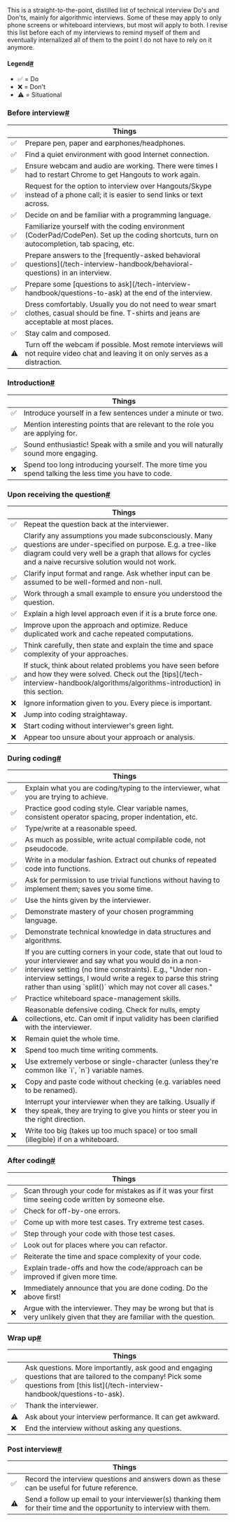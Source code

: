 <div class="markdown">

This is a straight-to-the-point, distilled list of technical interview Do's and Don'ts, mainly for algorithmic interviews. Some of these may apply to only phone screens or whiteboard interviews, but most will apply to both. I revise this list before each of my interviews to remind myself of them and eventually internalized all of them to the point I do not have to rely on it anymore.

#### <a aria-hidden="true" tabindex="-1" class="anchor enhancedAnchor_2cZh" id="legend"></a>Legend[#](#legend "Direct link to heading")

*   ✅ = Do
*   ❌ = Don't
*   ⚠️ = Situational

### <a aria-hidden="true" tabindex="-1" class="anchor enhancedAnchor_2cZh" id="before-interview"></a>Before interview[#](#before-interview "Direct link to heading")

<table>

<thead>

<tr>

<th></th>

<th>Things</th>

</tr>

</thead>

<tbody>

<tr>

<td>✅</td>

<td>Prepare pen, paper and earphones/headphones.</td>

</tr>

<tr>

<td>✅</td>

<td>Find a quiet environment with good Internet connection.</td>

</tr>

<tr>

<td>✅</td>

<td>Ensure webcam and audio are working. There were times I had to restart Chrome to get Hangouts to work again.</td>

</tr>

<tr>

<td>✅</td>

<td>Request for the option to interview over Hangouts/Skype instead of a phone call; it is easier to send links or text across.</td>

</tr>

<tr>

<td>✅</td>

<td>Decide on and be familiar with a programming language.</td>

</tr>

<tr>

<td>✅</td>

<td>Familiarize yourself with the coding environment (CoderPad/CodePen). Set up the coding shortcuts, turn on autocompletion, tab spacing, etc.</td>

</tr>

<tr>

<td>✅</td>

<td>Prepare answers to the [frequently-asked behavioral questions](/tech-interview-handbook/behavioral-questions) in an interview.</td>

</tr>

<tr>

<td>✅</td>

<td>Prepare some [questions to ask](/tech-interview-handbook/questions-to-ask) at the end of the interview.</td>

</tr>

<tr>

<td>✅</td>

<td>Dress comfortably. Usually you do not need to wear smart clothes, casual should be fine. T-shirts and jeans are acceptable at most places.</td>

</tr>

<tr>

<td>✅</td>

<td>Stay calm and composed.</td>

</tr>

<tr>

<td>⚠️</td>

<td>Turn off the webcam if possible. Most remote interviews will not require video chat and leaving it on only serves as a distraction.</td>

</tr>

</tbody>

</table>

### <a aria-hidden="true" tabindex="-1" class="anchor enhancedAnchor_2cZh" id="introduction"></a>Introduction[#](#introduction "Direct link to heading")

<table>

<thead>

<tr>

<th></th>

<th>Things</th>

</tr>

</thead>

<tbody>

<tr>

<td>✅</td>

<td>Introduce yourself in a few sentences under a minute or two.</td>

</tr>

<tr>

<td>✅</td>

<td>Mention interesting points that are relevant to the role you are applying for.</td>

</tr>

<tr>

<td>✅</td>

<td>Sound enthusiastic! Speak with a smile and you will naturally sound more engaging.</td>

</tr>

<tr>

<td>❌</td>

<td>Spend too long introducing yourself. The more time you spend talking the less time you have to code.</td>

</tr>

</tbody>

</table>

### <a aria-hidden="true" tabindex="-1" class="anchor enhancedAnchor_2cZh" id="upon-receiving-the-question"></a>Upon receiving the question[#](#upon-receiving-the-question "Direct link to heading")

<table>

<thead>

<tr>

<th></th>

<th>Things</th>

</tr>

</thead>

<tbody>

<tr>

<td>✅</td>

<td>Repeat the question back at the interviewer.</td>

</tr>

<tr>

<td>✅</td>

<td>Clarify any assumptions you made subconsciously. Many questions are under-specified on purpose. E.g. a tree-like diagram could very well be a graph that allows for cycles and a naive recursive solution would not work.</td>

</tr>

<tr>

<td>✅</td>

<td>Clarify input format and range. Ask whether input can be assumed to be well-formed and non-null.</td>

</tr>

<tr>

<td>✅</td>

<td>Work through a small example to ensure you understood the question.</td>

</tr>

<tr>

<td>✅</td>

<td>Explain a high level approach even if it is a brute force one.</td>

</tr>

<tr>

<td>✅</td>

<td>Improve upon the approach and optimize. Reduce duplicated work and cache repeated computations.</td>

</tr>

<tr>

<td>✅</td>

<td>Think carefully, then state and explain the time and space complexity of your approaches.</td>

</tr>

<tr>

<td>✅</td>

<td>If stuck, think about related problems you have seen before and how they were solved. Check out the [tips](/tech-interview-handbook/algorithms/algorithms-introduction) in this section.</td>

</tr>

<tr>

<td>❌</td>

<td>Ignore information given to you. Every piece is important.</td>

</tr>

<tr>

<td>❌</td>

<td>Jump into coding straightaway.</td>

</tr>

<tr>

<td>❌</td>

<td>Start coding without interviewer's green light.</td>

</tr>

<tr>

<td>❌</td>

<td>Appear too unsure about your approach or analysis.</td>

</tr>

</tbody>

</table>

### <a aria-hidden="true" tabindex="-1" class="anchor enhancedAnchor_2cZh" id="during-coding"></a>During coding[#](#during-coding "Direct link to heading")

<table>

<thead>

<tr>

<th></th>

<th>Things</th>

</tr>

</thead>

<tbody>

<tr>

<td>✅</td>

<td>Explain what you are coding/typing to the interviewer, what you are trying to achieve.</td>

</tr>

<tr>

<td>✅</td>

<td>Practice good coding style. Clear variable names, consistent operator spacing, proper indentation, etc.</td>

</tr>

<tr>

<td>✅</td>

<td>Type/write at a reasonable speed.</td>

</tr>

<tr>

<td>✅</td>

<td>As much as possible, write actual compilable code, not pseudocode.</td>

</tr>

<tr>

<td>✅</td>

<td>Write in a modular fashion. Extract out chunks of repeated code into functions.</td>

</tr>

<tr>

<td>✅</td>

<td>Ask for permission to use trivial functions without having to implement them; saves you some time.</td>

</tr>

<tr>

<td>✅</td>

<td>Use the hints given by the interviewer.</td>

</tr>

<tr>

<td>✅</td>

<td>Demonstrate mastery of your chosen programming language.</td>

</tr>

<tr>

<td>✅</td>

<td>Demonstrate technical knowledge in data structures and algorithms.</td>

</tr>

<tr>

<td>✅</td>

<td>If you are cutting corners in your code, state that out loud to your interviewer and say what you would do in a non-interview setting (no time constraints). E.g., "Under non-interview settings, I would write a regex to parse this string rather than using `split()` which may not cover all cases."</td>

</tr>

<tr>

<td>✅</td>

<td>Practice whiteboard space-management skills.</td>

</tr>

<tr>

<td>⚠️</td>

<td>Reasonable defensive coding. Check for nulls, empty collections, etc. Can omit if input validity has been clarified with the interviewer.</td>

</tr>

<tr>

<td>❌</td>

<td>Remain quiet the whole time.</td>

</tr>

<tr>

<td>❌</td>

<td>Spend too much time writing comments.</td>

</tr>

<tr>

<td>❌</td>

<td>Use extremely verbose or single-character (unless they're common like `i`, `n`) variable names.</td>

</tr>

<tr>

<td>❌</td>

<td>Copy and paste code without checking (e.g. variables need to be renamed).</td>

</tr>

<tr>

<td>❌</td>

<td>Interrupt your interviewer when they are talking. Usually if they speak, they are trying to give you hints or steer you in the right direction.</td>

</tr>

<tr>

<td>❌</td>

<td>Write too big (takes up too much space) or too small (illegible) if on a whiteboard.</td>

</tr>

</tbody>

</table>

### <a aria-hidden="true" tabindex="-1" class="anchor enhancedAnchor_2cZh" id="after-coding"></a>After coding[#](#after-coding "Direct link to heading")

<table>

<thead>

<tr>

<th></th>

<th>Things</th>

</tr>

</thead>

<tbody>

<tr>

<td>✅</td>

<td>Scan through your code for mistakes as if it was your first time seeing code written by someone else.</td>

</tr>

<tr>

<td>✅</td>

<td>Check for off-by-one errors.</td>

</tr>

<tr>

<td>✅</td>

<td>Come up with more test cases. Try extreme test cases.</td>

</tr>

<tr>

<td>✅</td>

<td>Step through your code with those test cases.</td>

</tr>

<tr>

<td>✅</td>

<td>Look out for places where you can refactor.</td>

</tr>

<tr>

<td>✅</td>

<td>Reiterate the time and space complexity of your code.</td>

</tr>

<tr>

<td>✅</td>

<td>Explain trade-offs and how the code/approach can be improved if given more time.</td>

</tr>

<tr>

<td>❌</td>

<td>Immediately announce that you are done coding. Do the above first!</td>

</tr>

<tr>

<td>❌</td>

<td>Argue with the interviewer. They may be wrong but that is very unlikely given that they are familiar with the question.</td>

</tr>

</tbody>

</table>

### <a aria-hidden="true" tabindex="-1" class="anchor enhancedAnchor_2cZh" id="wrap-up"></a>Wrap up[#](#wrap-up "Direct link to heading")

<table>

<thead>

<tr>

<th></th>

<th>Things</th>

</tr>

</thead>

<tbody>

<tr>

<td>✅</td>

<td>Ask questions. More importantly, ask good and engaging questions that are tailored to the company! Pick some questions from [this list](/tech-interview-handbook/questions-to-ask).</td>

</tr>

<tr>

<td>✅</td>

<td>Thank the interviewer.</td>

</tr>

<tr>

<td>⚠️</td>

<td>Ask about your interview performance. It can get awkward.</td>

</tr>

<tr>

<td>❌</td>

<td>End the interview without asking any questions.</td>

</tr>

</tbody>

</table>

### <a aria-hidden="true" tabindex="-1" class="anchor enhancedAnchor_2cZh" id="post-interview"></a>Post interview[#](#post-interview "Direct link to heading")

<table>

<thead>

<tr>

<th></th>

<th>Things</th>

</tr>

</thead>

<tbody>

<tr>

<td>✅</td>

<td>Record the interview questions and answers down as these can be useful for future reference.</td>

</tr>

<tr>

<td>⚠️</td>

<td>Send a follow up email to your interviewer(s) thanking them for their time and the opportunity to interview with them.</td>

</tr>

</tbody>

</table>

</div>